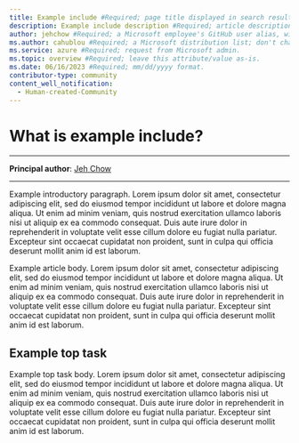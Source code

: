 ```yaml
---
title: Example include #Required; page title displayed in search results. Don't enclose in quotation marks. 
description: Example include description #Required; article description that's displayed in search results. Don't enclose in quotation marks. Do end with a period.
author: jehchow #Required; a Microsoft employee's GitHub user alias, with correct capitalization; don't change.
ms.author: cahublou #Required; a Microsoft distribution list; don't change. 
ms.service: azure #Required; request from Microsoft admin.
ms.topic: overview #Required; leave this attribute/value as-is.
ms.date: 06/16/2023 #Required; mm/dd/yyyy format.
contributor-type: community
content_well_notification: 
  - Human-created-Community
---
```


# What is example include?

---

**Principal author**: [Jeh Chow](https://learn.microsoft.com/users/jehchow-3527/)

---

Example introductory paragraph. Lorem ipsum dolor sit amet, consectetur adipiscing elit, sed do eiusmod tempor incididunt ut labore et dolore magna aliqua. Ut enim ad minim veniam, quis nostrud exercitation ullamco laboris nisi ut aliquip ex ea commodo consequat. Duis aute irure dolor in reprehenderit in voluptate velit esse cillum dolore eu fugiat nulla pariatur. Excepteur sint occaecat cupidatat non proident, sunt in culpa qui officia deserunt mollit anim id est laborum.

Example article body. Lorem ipsum dolor sit amet, consectetur adipiscing elit, sed do eiusmod tempor incididunt ut labore et dolore magna aliqua. Ut enim ad minim veniam, quis nostrud exercitation ullamco laboris nisi ut aliquip ex ea commodo consequat. Duis aute irure dolor in reprehenderit in voluptate velit esse cillum dolore eu fugiat nulla pariatur. Excepteur sint occaecat cupidatat non proident, sunt in culpa qui officia deserunt mollit anim id est laborum.

## Example top task

Example top task body. Lorem ipsum dolor sit amet, consectetur adipiscing elit, sed do eiusmod tempor incididunt ut labore et dolore magna aliqua. Ut enim ad minim veniam, quis nostrud exercitation ullamco laboris nisi ut aliquip ex ea commodo consequat. Duis aute irure dolor in reprehenderit in voluptate velit esse cillum dolore eu fugiat nulla pariatur. Excepteur sint occaecat cupidatat non proident, sunt in culpa qui officia deserunt mollit anim id est laborum.